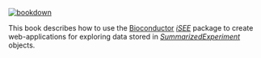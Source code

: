 <!-- badges: start -->
[![bookdown](https://github.com/iSEE/iSEE-book/workflows/bookdown/badge.svg)](https://github.com/iSEE/iSEE-book/actions)

<!-- badges: end -->

This book describes how to use the [Bioconductor](https://bioconductor.org/) [_iSEE_](https://bioconductor.org/packages/iSEE/) package to create web-applications for exploring data stored in [_SummarizedExperiment_](https://bioconductor.org/packages/SummarizedExperiment/) objects.
